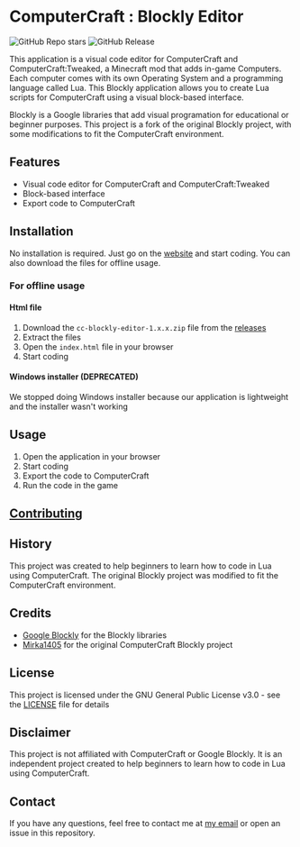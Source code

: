 # ComputerCraft : Blockly Editor
![GitHub Repo stars](https://img.shields.io/github/stars/Sarxzer/cc-blockly-editor?style=flat&logo=data%3Aimage%2Fpng%3Bbase64%2CiVBORw0KGgoAAAANSUhEUgAAACAAAAAgCAYAAABzenr0AAAAIGNIUk0AAHomAACAhAAA%2BgAAAIDoAAB1MAAA6mAAADqYAAAXcJy6UTwAAAAJcEhZcwAADsIAAA7CARUoSoAAAAACYktHRAD%2Fh4%2FMvwAAAAd0SU1FB%2BgDGRQHBuF%2FadQAAAI3elRYdFJhdyBwcm9maWxlIHR5cGUgeG1wAAA4jZVVXdKbMAx81yl6BKNf%2Bzgkxm%2Bd6WOP35X5kpCEfk1hBowsa1cr2dDvn7%2FoR15RC8lVRtQovrj4xS2Ui7ObhzffpDNv43K5DGbYm2taLMS0S9EeRQW%2B1RtpjTWw0CRW3UwdbwQUwSJmGbJxkWtUWaM6FnpPMF%2B45LdffQvJOUoEsFEfyUPWfeLuPpk8wsB2yRV6X8HFqnYrxEluxDSJ8SbCHXyKLAJUQb6wLaJiOYbtCivPeeaB9%2F504j7d1um4wiW4vNz8lR6DBXyMVdVfUmOak5leDcVdZEU6I%2BbFW8CLt8k4gLxIy%2FvOhPHsOwAYhQTqk4pERVpAyPlnFqCAUqEQ7G0q1aAQPG7zvhAEGwFhk9Uu7LEWKfA73wm2PUqEsRCGHalU8ClJHtKWW61eQ2pH9%2FwlLD3HPQ%2BLgP0kuIRatu7UmP5N%2Bjx4NndAL%2FiMDEchUyPGAtvjp9Q7dobXFNgQRLN2lgDDr29NWcAIDukkc1SyQU3QhoWrzf2W7ugF4fYAmGqtmtWWrLdDIzDRprNquxPSaXN7rtiWho5B3%2BKN6Cq4sC67HhZGT0l2eI4J0yoNLg2fjrEpvyFnChKWOzA77g0YfUUnyPod8jmwbLQfEk%2FoNvvXgY4PjLNq5VDs1Q%2Fa3KShD7RZPmFIb9ockT%2FQ5gZMB2T%2Bf2346wTlQd%2Fv75vb81l0tx4OYNqP1H3q5Ddg2ZAzHd5PcPoDQ91sFGhiCxkAAAAldEVYdGRhdGU6Y3JlYXRlADIwMjQtMDMtMjVUMjA6MDc6MDYrMDA6MDA9bNRkAAAAJXRFWHRkYXRlOm1vZGlmeQAyMDI0LTAzLTI1VDIwOjA3OjA2KzAwOjAwTDFs2AAAACh0RVh0ZGF0ZTp0aW1lc3RhbXAAMjAyNC0wMy0yNVQyMDowNzowNiswMDowMBskTQcAAAAZdEVYdFNvZnR3YXJlAEFkb2JlIEltYWdlUmVhZHlxyWU8AAAAuElEQVRYR%2B2UXQqAIBCEtQN0ne7%2F2HW6QDGiUVv%2B7Jqa4AchQu6Mw7oqh32dd3x2K0LblQ0V1ssmqjXZtRki177YJSn0l0Cs6bgp9JVA6pPjpNBPAtyBk5rC%2BRNXIBdnUNcWpjTvgWHANEKrPkAjtn8FZmepZeI6I24GQGkTdEA9DIBSJqg4eDUAvjbxJg7GHBgG%2FjGKKTWfYb8J0NtIzgC2Ad9AcXDPJhuICVOya6BA6DaphOsodQBubl%2F%2FjMPjzQAAAABJRU5ErkJggg%3D%3D&logoColor=yellow)     ![GitHub Release](https://img.shields.io/github/v/release/Sarxzer/cc-blockly-editor?logo=data%3Aimage%2Fpng%3Bbase64%2CiVBORw0KGgoAAAANSUhEUgAAAQAAAAEACAMAAABrrFhUAAAAIGNIUk0AAHomAACAhAAA%2BgAAAIDoAAB1MAAA6mAAADqYAAAXcJy6UTwAAAE%2BUExURTc3NzU1NTMzMzIyMvHx8S4uLD09Ozs7OTg4NjEwLisrKTk5NjIyMTo6OqioqKenp6ampqmpqPr6%2BMbCf8W%2Fe8XBe8bBesXBesW%2FeMbCdzU1MywsLBkZGRsbGxUVFe%2Fv7xwcGhYVFBYVExYWExsaFsPAbjMzMTAwMOLi4h0dHRERERcXF8TBcS0tKiMjIxYWFsTAcSgoJqWmpejo6BwbGcPCdDk5OX5%2BfhQUFMS%2FcScnJTExMX19fRMTE8S%2Fbz08OhAQEMO%2Bbz4%2BPExMTPDw8MXAckBAPU1NTampqRwcGaurq6qqqqysrPr698rGd8nEdMnEc8XAccnFdDExL7Gxsa6urrOzs7CwsLKystDLes%2FKd87KdsrFdDQzLcXAc05OTq2trcvHeMXBcj4%2BPjg4ODk5NzExLjQ0MTQzMf%2F%2F%2F8gYg3MAAAABYktHRGm8a8S0AAAACXBIWXMAAA7DAAAOwwHHb6hkAAAAB3RJTUUH6AMMFAohlhwFXwAAAsJJREFUeNrt3Vm3kGMYgOFdyhZtkQpJSIq9U1KE3UTGTJkyVTKU%2Fv8v6Px28K537TrxXffpN6z1XIfP%2BoaVlcm2pe3pkdTzd6Sd6dG0mh5Lu9Lj6Ym0O83ODwAAAAAAAAAAAAAAAAAAAPwfANbSk2lPemqyp9Pe9Ezal%2FanA%2BnZ9Fx6Ph1MAAAAAAAAAAAAAAAAAAAAwBIBXkgd4FB6MR0e1PNfSi%2BnV9KR9Grq8aPptXQsAQAAAAAAAAAAAAAAAAAAAEsEOJ4K0AFeT2%2Bk9bSRCtDj61usQCfSmwkAAAAAAAAAAAAAAAAAAABYIkAfkOgDEV1wnEwFOZVGAAUcgWwM6oLkrXQ6AQAAAAAAAAAAAAAAAAAAAADW1t5OD3shMqr3PzPobHonAQAAAAAAAAAAAAAAAAAAAABOr7ybzqX3Ugdan6zXd8ACbEzWhcj76YMEAAAAAAAAAAAAAAAAAAAALBFgM51PF9LswLMgI4DR%2FQpwMV1KAAAAAAAAAAAAAAAAAAAAAIDNzS5ERgCX0%2BzAswuRWYAP00cJAAAAAAAAAAAAAAAAAAAAWCLAldQPKvYDCiOA1gE64MfpQQN8kj5NAAAAAAAAAAAAAAAAAAAAwBIBPkufpxHAqBFAFyKzA88CrCYAAAAAAAAAAAAAAAAAAAAAwH8BDqXDk%2FWDjAX4Ih3ZYkcTAAAAAAAAAAAAAAAAAAAAAGAMcDV9ucW%2BSl%2Bnb9K3g66l%2FlDxu%2FR9%2BiEBAAAAAAAAAAAAAAAAAAAASwToCxM%2Fpp%2FS9VSwn9MvaW%2F6Nf2Wfk830s1Bt9LBBAAAAAAAAAAAAAAAAAAAACwR4I%2FUhcbtdHWyXt%2BFyJ%2FpxmR%2FTbYrAQAAAAAAAAAAAAAAAAAAAEsE%2BDttG7R9sn%2FSjnQn3U3H0r%2BD7qUuQPpDCQAAAAAAAAAAAAAAAAAAAGCBAPcBPeripPO8WuoAAAAldEVYdGRhdGU6Y3JlYXRlADIwMjQtMDMtMTJUMjA6MTA6MzMrMDA6MDBs6ptoAAAAJXRFWHRkYXRlOm1vZGlmeQAyMDI0LTAzLTEyVDIwOjEwOjMzKzAwOjAwHbcj1AAAACh0RVh0ZGF0ZTp0aW1lc3RhbXAAMjAyNC0wMy0xMlQyMDoxMDozMyswMDowMEqiAgsAAAAASUVORK5CYII%3D&label=CC%3ABE&cacheSeconds=0&link=https%3A%2F%2Fgithub.com%2FSarxzer%2Fcc-blockly-editor)


This application is a visual code editor for ComputerCraft and ComputerCraft:Tweaked, a Minecraft mod that adds in-game Computers. Each computer comes with its own Operating System and a programming language called Lua. This Blockly application allows you to create Lua scripts for ComputerCraft using a visual block-based interface.

Blockly is a Google libraries that add visual programation for educational or beginner purposes. This project is a fork of the original Blockly project, with some modifications to fit the ComputerCraft environment.

## Features

- Visual code editor for ComputerCraft and ComputerCraft:Tweaked
- Block-based interface
- Export code to ComputerCraft

## Installation

No installation is required. Just go on the [website](https://sarxzer.xyz/projects/cc-blockly-editor) and start coding. You can also download the files for offline usage.

### For offline usage
#### Html file
1. Download the `cc-blockly-editor-1.x.x.zip` file from the [releases](https://github.com/Sarxzer/cc-blockly-editor/releases/latest)
2. Extract the files
3. Open the `index.html` file in your browser
4. Start coding

#### Windows installer (DEPRECATED)
We stopped doing Windows installer because our application is lightweight and the installer wasn't working

## Usage

1. Open the application in your browser
2. Start coding
3. Export the code to ComputerCraft
4. Run the code in the game

## [Contributing](https://github.com/Sarxzer/cc-blockly-editor/blob/main/CONTRIBUTE.md)

## History

This project was created to help beginners to learn how to code in Lua using ComputerCraft. The original Blockly project was modified to fit the ComputerCraft environment.

## Credits

- [Google Blockly](https://developers.google.com/blockly) for the Blockly libraries
- [Mirka1405](https://github.com/Mirka1405) for the original ComputerCraft Blockly project

## License

This project is licensed under the GNU General Public License v3.0 - see the [LICENSE](LICENSE) file for details

## Disclaimer

This project is not affiliated with ComputerCraft or Google Blockly. It is an independent project created to help beginners to learn how to code in Lua using ComputerCraft.

## Contact

If you have any questions, feel free to contact me at [my email](mailto:nathan@sarxzer.xyz) or open an issue in this repository.
